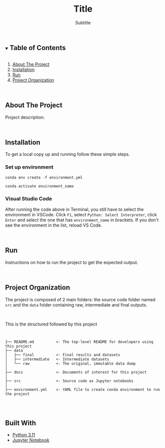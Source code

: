 <!-- TITLE AND SUBTITLE -->
<br />
<p align="center">
  <h1 align="center">Title</h1>
</p>
<p align="center">Subtitle </p>

<br />

<!-- TABLE OF CONTENTS -->
<details open="open">
  <summary><h2 style="display: inline-block">Table of Contents</h2></summary>
  <ol>
    <li><a href="#about-the-project">About The Project</a></li>
    <li><a href="#installation">Installation</a></li>
    <li><a href="#run">Run</a></li>
    <li><a href="#project-organization">Project Organization</a></li>
  </ol>
</details>

<br />

<!-- ABOUT THE PROJECT -->

## About The Project

Project description.

<br />

<!-- INSTALLATION -->

## Installation

To get a local copy up and running follow these simple steps.

### Set up environment

```
conda env create -f environment.yml

conda activate environment_name
```

### Visual Studio Code

After running the code above in Terminal, you still have to select the environment in VSCode. Click `F1`, select `Python: Select Interpreter`, click `Enter` and select the one that has `environment_name` in brackets. If you don't see the environment in the list, reload VS Code.

<br />

<!-- RUN -->

## Run

Instructions on how to run the project to get the expected output.

<br />

<!-- PROJECT ORGANIZATION -->

## Project Organization

The project is composed of 2 main folders: the source code folder named `src` and the `data` folder containing raw, intermediate and final outputs.

<br />

This is the structured followed by this project

<pre><code>

├── README.md          <- The top-level README for developers using this project
├── data
│   ├── final          <- Final results and datasets
│   ├── intermediate   <- Intermediate datasets
│   └── raw            <- The original, immutable data dump
│
├── docs               <- Documents of interest for this project
│
├── src                <- Source code as Jupyter notebooks
│
├── environment.yml    <- YAML file to create conda environment to run the project
   
</code></pre>

<br />

<!-- BUILT WITH -->

## Built With

- [Python 3.11](https://www.python.org/)
- [Jupyter Notebook](https://jupyter.org/)
